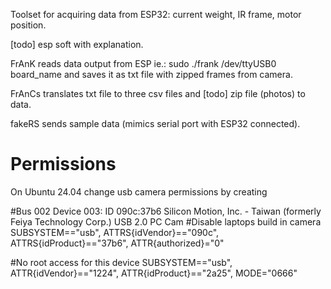 Toolset for acquiring data from ESP32: current weight, IR frame, motor position.

[todo] esp soft with explanation.

FrAnK reads data output from ESP ie.: sudo ./frank /dev/ttyUSB0 board_name
and saves it as txt file with zipped frames from camera.

FrAnCs translates txt file to three csv files and [todo] zip file (photos) to data.

fakeRS sends sample data (mimics serial port with ESP32 connected).

# Permissions
On Ubuntu 24.04 change usb camera permissions by creating 

#Bus 002 Device 003: ID 090c:37b6 Silicon Motion, Inc. - Taiwan (formerly Feiya Technology Corp.) USB 2.0 PC Cam
#Disable laptops build in camera
SUBSYSTEM=="usb", ATTRS{idVendor}=="090c", ATTRS{idProduct}=="37b6", ATTR{authorized}="0"

#No root access for this device
SUBSYSTEM=="usb", ATTR{idVendor}=="1224", ATTR{idProduct}=="2a25", MODE="0666"

